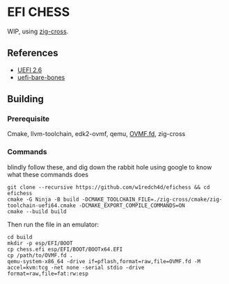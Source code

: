 # EFI CHESS

WIP, using [zig-cross](https://github.com/mrexodia/zig-cross).

## References 

- [UEFI 2.6](https://uefi.org/sites/default/files/resources/UEFI%20Spec%202_6.pdf)
- [uefi-bare-bones](https://github.com/no92/uefi-bare-bones/blob/master/src/main.c)

## Building

### Prerequisite

Cmake, llvm-toolchain, edk2-ovmf, qemu,
[OVMF.fd](https://github.com/tianocore/tianocore.github.io/wiki/How-to-build-OVMF), zig-cross

### Commands

blindly follow these, and dig down the rabbit hole using google to know what these commands does

```
git clone --recursive https://github.com/w1redch4d/efichess && cd efichess
cmake -G Ninja -B build -DCMAKE_TOOLCHAIN_FILE=./zig-cross/cmake/zig-toolchain-uefi64.cmake -DCMAKE_EXPORT_COMPILE_COMMANDS=ON
cmake --build build
```

Then run the file in an emulator:

```
cd build
mkdir -p esp/EFI/BOOT
cp chess.efi esp/EFI/BOOT/BOOTx64.EFI
cp /path/to/OVMF.fd .
qemu-system-x86_64 -drive if=pflash,format=raw,file=OVMF.fd -M accel=kvm:tcg -net none -serial stdio -drive format=raw,file=fat:rw:esp
```
